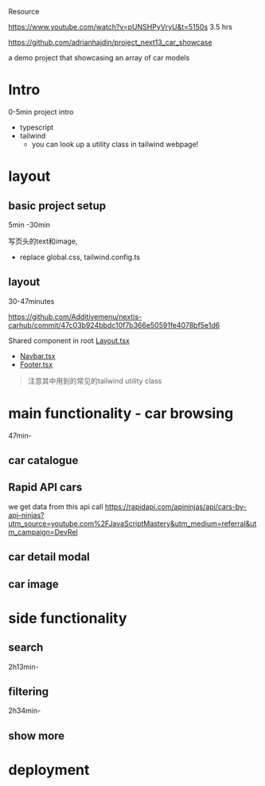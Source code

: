 Resource

https://www.youtube.com/watch?v=pUNSHPyVryU&t=5150s
3.5 hrs 

https://github.com/adrianhajdin/project_next13_car_showcase

a demo project that showcasing an array of car models 


# Intro
0-5min
project intro

+ typescript
+ tailwind
  + you can look up a utility class in tailwind webpage!







# layout 

## basic project setup

5min -30min



写页头的text和image, 

+ replace global.css, tailwind.config.ts









## layout

30-47minutes

https://github.com/Additivemenu/nextjs-carhub/commit/47c03b924bbdc10f7b366e50591fe4078bf5e1d6



Shared component in root [Layout.tsx](https://github.com/Additivemenu/nextjs-carhub/commit/47c03b924bbdc10f7b366e50591fe4078bf5e1d6#diff-eca96d2c09f31517696a26e1d0be4070e1fbab02831481bed006e275741d030b)

+ [Navbar.tsx](https://github.com/Additivemenu/nextjs-carhub/commit/47c03b924bbdc10f7b366e50591fe4078bf5e1d6#diff-e7b4dc7397284cbc0d49c6bc13d16309470409bda06a199aa6eb9d9d61b573b8)
+ [Footer.tsx](https://github.com/Additivemenu/nextjs-carhub/commit/47c03b924bbdc10f7b366e50591fe4078bf5e1d6#diff-4f34a078049f572f5ebcdf8a3b771ce47c64ec9808cf3acf95a04e1ab72c214d)

> 注意其中用到的常见的tailwind utility class





# main functionality - car browsing
47min-



## car catalogue





## Rapid API cars
we get data from this api call https://rapidapi.com/apininjas/api/cars-by-api-ninjas?utm_source=youtube.com%2FJavaScriptMastery&utm_medium=referral&utm_campaign=DevRel





## car detail modal







## car image


# side functionality

## search
2h13min-

## filtering
2h34min-

## show more



# deployment